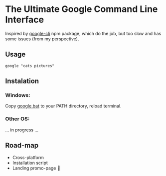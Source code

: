 # The Ultimate Google Command Line Interface

Inspired by [google-cli](https://www.npmjs.com/package/google-cli) npm package, which do the job, but too slow and has some issues (from my perspective).

## Usage

````shell
google "cats pictures"
````

## Instalation

### Windows:
Copy [google.bat](https://github.com/a13ks3y/google-cli/raw/master/google.bat) to your PATH directory, reload terminal.

### Other OS:
... in progress ...

## Road-map
* Cross-platform
* Installation script
* Landing promo-page 🤪